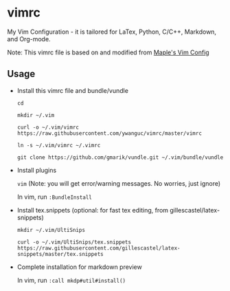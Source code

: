 # vimrc
My Vim Configuration - it is tailored for LaTex, Python, C/C++, Markdown, and Org-mode.

Note: This vimrc file is based on and modified from [Maple's Vim Config](https://github.com/humiaozuzu/dot-vimrc)


Usage
----------------

* Install this vimrc file and bundle/vundle

    ```cd```
    
    ```mkdir ~/.vim```
    
    ```curl -o ~/.vim/vimrc https://raw.githubusercontent.com/ywanguc/vimrc/master/vimrc```
    
    ```ln -s ~/.vim/vimrc ~/.vimrc```

    ```git clone https://github.com/gmarik/vundle.git ~/.vim/bundle/vundle```
    
* Install plugins

    ```vim``` (Note: you will get error/warning messages. No worries, just ignore)
    
    In vim, run ```:BundleInstall```
    

* Install tex.snippets (optional: for fast tex editing, from gillescastel/latex-snippets)

    ```mkdir ~/.vim/UltiSnips```

    ```curl -o ~/.vim/UltiSnips/tex.snippets https://raw.githubusercontent.com/gillescastel/latex-snippets/master/tex.snippets```
    
 
 * Complete installation for markdown preview
 
    In vim, run ```:call mkdp#util#install()```
